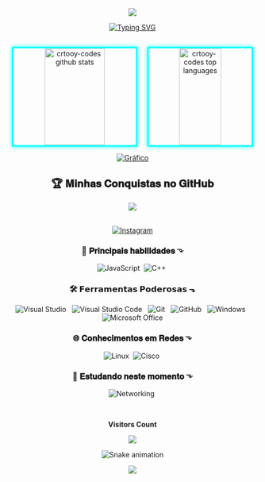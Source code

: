 <div align="center" style="max-width: 900px; margin: auto;">

  <img src="https://capsule-render.vercel.app/api?type=waving&color=000000&height=140&section=header&text=☠Hello%20friend☠&fontColor=ff0000&fontSize=45" />

  <br/>

[![Typing SVG](https://readme-typing-svg.herokuapp.com/?color=00ff00&size=35&center=true&vCenter=true&width=500&font=Orbitron&lines=OLA,+SOU+MR.CRTOOY;HACKER+E+SEGURANCA;BEM-VINDO!♛)](https://git.io/typing-svg)


  <br/>

  <div style="display: flex; justify-content: center; gap: 20px; flex-wrap: wrap;">
  <img style="border: 3px solid #0ff; box-shadow: 0 0 8px #0ff;" width="49%" height="195px" src="https://github-readme-stats.vercel.app/api?username=crtooy-codes&show_icons=true&count_private=true&hide_border=true&title_color=00bfbf&icon_color=00bfbf&text_color=c9d1d9&bg_color=0d1117" alt="crtooy-codes github stats"/> 
  <img style="border: 3px solid #0ff; box-shadow: 0 0 8px #0ff;" width="41%" height="195px" src="https://github-readme-stats.vercel.app/api/top-langs/?username=crtooy-codes&layout=compact&hide_border=true&title_color=00bfbf&text_color=00bfbf&bg_color=0d1117" alt="crtooy-codes top languages"/>
</div>



[![Gráfico](https://github-readme-activity-graph.vercel.app/graph?username=crtooy-codes&bg_color=000000&color=00ff00&line=00ff00&point=00ff00&area=true&hide_border=true)](https://github.com/ashutosh00710/github-readme-activity-graph)



  <!-- Títulos em negrito com emoji hacker -->
<h2 align="center">🏆 𝐌𝐢𝐧𝐡𝐚𝐬 𝐂𝐨𝐧𝐪𝐮𝐢𝐬𝐭𝐚𝐬 𝐧𝐨 𝐆𝐢𝐭𝐇𝐮𝐛</h2>

<!-- Centraliza e aplica estilo no visual -->
<p align="center">
  <img src="https://github-profile-trophy.vercel.app/?username=crtooy-codes&theme=dracula&row=2&column=4&no-bg=true&margin-w=15&margin-h=15" />
</p>


  <br/>

  <div align="center">
  <a href="https://www.instagram.com/gabrielsilva2090_/" target="_blank">
    <img src="https://img.shields.io/badge/-Instagram-%23E4405F?style=for-the-badge&logo=instagram&logoColor=white" alt="Instagram"/>
  </a>
</div>


### 🧠 𝐏𝐫𝐢𝐧𝐜𝐢𝐩𝐚𝐢𝐬 𝐡𝐚𝐛𝐢𝐥𝐢𝐝𝐚𝐝𝐞𝐬 ⬎
![JavaScript](https://img.shields.io/badge/-JavaScript-0D1117?style=for-the-badge&logo=javascript&logoColor=F7DF1E&labelColor=0D1117)&nbsp;
![C++](https://img.shields.io/badge/-C++-0D1117?style=for-the-badge&logo=c%2B%2B&logoColor=blue&labelColor=0D1117)&nbsp;


  ### 🛠️ 𝗙𝗲𝗿𝗿𝗮𝗺𝗲𝗻𝘁𝗮𝘀 𝗣𝗼𝗱𝗲𝗿𝗼𝘀𝗮𝘀 ⬎

<div align="center">

  <img alt="Visual Studio" src="https://img.shields.io/badge/-Visual%20Studio-0D1117?style=for-the-badge&logo=visual-studio&logoColor=C8A2C8&labelColor=0D1117" />
  &nbsp;
  <img alt="Visual Studio Code" src="https://img.shields.io/badge/-Visual%20Studio%20Code-0D1117?style=for-the-badge&logo=visual-studio-code&logoColor=0D1117&labelColor=0D1117" />
  &nbsp;
  <img alt="Git" src="https://img.shields.io/badge/-Git-0D1117?style=for-the-badge&logo=git&labelColor=0D1117" />
  &nbsp;
  <img alt="GitHub" src="https://img.shields.io/badge/-GitHub-0D1117?style=for-the-badge&logo=github&labelColor=0D1117" />
  &nbsp;
  <img alt="Windows" src="https://img.shields.io/badge/-Windows-0D1117?style=for-the-badge&logo=windows&labelColor=0D1117" />
  &nbsp;
  <img alt="Microsoft Office" src="https://img.shields.io/badge/-Microsoft%20Office-0D1117?style=for-the-badge&logo=microsoft-office&labelColor=0D1117" />

</div>



  ### 🌐 𝐂𝐨𝐧𝐡𝐞𝐜𝐢𝐦𝐞𝐧𝐭𝐨𝐬 𝐞𝐦 𝐑𝐞𝐝𝐞𝐬 ⬎

![Linux](https://img.shields.io/badge/-Linux-0D1117?style=for-the-badge&logo=linux&logoColor=FCC624&labelColor=0D1117)&nbsp;
![Cisco](https://img.shields.io/badge/-Cisco-0D1117?style=for-the-badge&logo=cisco&logoColor=blue&labelColor=0D1117)&nbsp;



  ### 🚀 𝐄𝐬𝐭𝐮𝐝𝐚𝐧𝐝𝐨 𝐧𝐞𝐬𝐭𝐞 𝐦𝐨𝐦𝐞𝐧𝐭𝐨 ⬎


![Networking](https://img.shields.io/badge/-Networking-0D1117?style=for-the-badge&logo=network-engineering&logoColor=white&labelColor=0D1117)&nbsp;

  <br/>

  <p><b>Visitors Count</b></p>  
  <img src="https://profile-counter.glitch.me/crtooy-codes/count.svg" />

  <br/>

  ![Snake animation](https://github.com/crtooy-codes/crtooy-codes/blob/output/github-contribution-grid-snake.svg)


  <img src="https://capsule-render.vercel.app/api?type=waving&color=000000&height=140&section=footer&text=&fontColor=ff0000&fontSize=45" />

</div>


